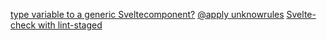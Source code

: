 [type variable to a generic Sveltecomponent?](https://stackoverflow.com/questions/75394828/how-to-pass-type-variable-to-a-generic-svelte-component)
[@apply unknowrules](https://stackoverflow.com/questions/69059757/how-to-use-tailwinds-apply-with-layer-directive-from-a-svelte-component)
[Svelte-check with lint-staged](https://github.com/sveltejs/language-tools/tree/master/packages/svelte-check#why-is-there-no-option-to-only-check-specific-files-for-example-only-staged-files)
